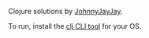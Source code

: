 Clojure solutions by [JohnnyJayJay](https://github.com/JohnnyJayJay).

To run, install the [clj CLI tool](https://clojure.org/guides/getting_started) for your OS.